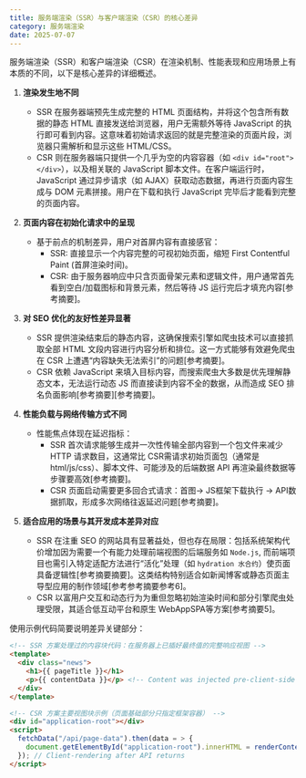 ```yaml
---
title: 服务端渲染（SSR）与客户端渲染（CSR）的核心差异
category: 服务端渲染
date: 2025-07-07
---
```

服务端渲染（SSR）和客户端渲染（CSR）在渲染机制、性能表现和应用场景上有本质的不同，以下是核心差异的详细概述。

1.  **渲染发生地不同**  
    - SSR 在服务器端预先生成完整的 HTML 页面结构，并将这个包含所有数据的静态 HTML 直接发送给浏览器，用户无需额外等待 JavaScript 的执行即可看到内容。这意味着初始请求返回的就是完整渲染的页面片段，浏览器只需解析和显示这些 HTML/CSS。  
    - CSR 则在服务器端只提供一个几乎为空的内容容器（如 `<div id="root"></div>`），以及相关联的 JavaScript 脚本文件。在客户端运行时，JavaScript 通过异步请求（如 AJAX）获取动态数据，再进行页面内容生成与 DOM 元素拼接。用户在下载和执行 JavaScript 完毕后才能看到完整的页面内容。

2.  **页面内容在初始化请求中的呈现**  
    - 基于前点的机制差异，用户对首屏内容有直接感官：  
      - SSR: 直接显示一个内容完整的可视初始页面，缩短 First Contentful Paint (首屏渲染时间)。  
      - CSR: 由于服务器响应中只含页面骨架元素和逻辑文件，用户通常首先看到空白/加载图标和背景元素，然后等待 JS 运行完后才填充内容[参考摘要]。

3.  **对 SEO 优化的友好性差异显著**  
    - SSR 提供渲染结束后的静态内容，这确保搜索引擎如爬虫技术可以直接抓取全部 HTML 文段内容进行内容分析和排位。这一方式能够有效避免爬虫在 CSR 上遭遇“内容缺失无法索引”的问题[参考摘要]。  
    - CSR 依赖 JavaScript 来填入目标内容，而搜索爬虫大多数是优先理解静态文本，无法运行动态 JS 而直接读到内容不全的数据，从而造成 SEO 排名负面影响[参考摘要][参考摘要]。

4.  **性能负载与网络传输方式不同**  
    - 性能焦点体现在延迟指标：  
      - SSR 首次请求能够生成并一次性传输全部内容到一个包文件来减少 HTTP 请求数目，这通常比 CSR需请求初始页面包（通常是 html/js/css）、脚本文件、可能涉及的后端数据 API 再渲染最终数据等步骤要高效[参考摘要]。  
      - CSR 页面启动需要更多回合式请求：首图→ JS框架下载执行 → API数据抓取，形成多次网络往返延迟问题[参考摘要]。

5.  **适合应用的场景与其开发成本差异对应**  
    - SSR 在注重 SEO 的网站具有显著益处，但也存在局限：包括系统架构代价增加因为需要一个有能力处理前端视图的后端服务如 `Node.js`, 而前端项目也需引入特定适配方法进行“活化”处理（如 `hydration 水合约`）使页面具备逻辑性[参考摘要摘要]。这类结构特别适合如新闻博客或静态页面主导型应用的制作领域[参考参考摘要参考6]。  
    - CSR 以富用户交互和动态行为为重但忽略初始渲染时间和部分引擎爬虫处理受限，其适合低互动平台和原生 WebAppSPA等方案[参考摘要5]。

使用示例代码简要说明差异关键部分：
```html
<!-- SSR 方案处理过的内容块代码：在服务器上已插好最终值的完整响应视图 -->
<template>
  <div class="news">
    <h1>{{ pageTitle }}</h1>
    <p>{{ contentData }}</p> <!-- Content was injected pre-client-side -->
  </div>
</template>

<!-- CSR 方案主要视图块示例（页面基础部分只指定框架容器） -->
<div id="application-root"></div>
<script>
  fetchData("/api/page-data").then(data = > {
    document.getElementById("application-root").innerHTML = renderContent(data);
  }); // Client-rendering after API returns
</script>
```
